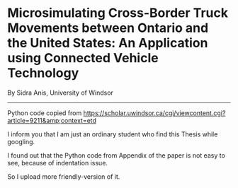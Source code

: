 # Microsimulating Cross-Border Truck Movements between Ontario and the United States: An Application using Connected Vehicle Technology

By Sidra Anis, University of Windsor

* * *

Python code copied from https://scholar.uwindsor.ca/cgi/viewcontent.cgi?article=9211&amp;context=etd

I inform you that I am just an ordinary student who find this Thesis while googling.

I found out that the Python code from Appendix of the paper is not easy to see, because of indentation issue.

So I upload more friendly-version of it.
